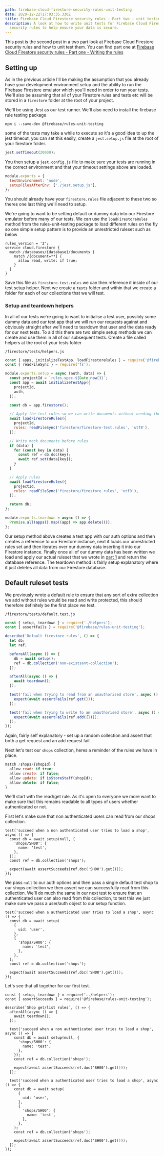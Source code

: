 ```yaml
---
path: firebase-cloud-firestore-security-rules-unit-testing
date: 2020-12-22T17:03:35.330Z
title: Firebase Cloud Firestore security rules - Part two - unit testing
description: A look at how to write unit tests for Firebase Cloud Firestore
  security rules to help ensure your data is secure.
---
```

This post is the second post in a two part look at Firebase Cloud Firestore security rules and how to unit test them. You can find part one at [Firebase Cloud Firestore security rules - Part one - Writing the rules](https://dpurdy.me/blog/firebase-cloud-firestore-security-rules/)

## Setting up

As in the previous article I'll be making the assumption that you already have your development environment setup and the ability to run the Firebase Firestore emulator which you'll need in order to run your tests. We'll also be assuming that all of your Firestore rules and tests etc will be stored in a `firestore` folder at the root of your project.

We'll be using Jest as our test runner. We'll also need to install the firebase rule testing package

```
npm i --save-dev @firebase/rules-unit-testing
```

some of the tests may take a while to execute so it's a good idea to up the jest timeout, you can set this easily, create a `jest.setup.js` file at the root of your firestore folder.

```javascript
jest.setTimeout(20000);
```

You then setup a `jest.config.js` file to make sure your tests are running in the correct environment and that your timeout settings above are loaded.

```javascript
module.exports = {
  testEnvironment: 'node',
  setupFilesAfterEnv: ['./jest.setup.js'],
};
```

You should already have your `firestore.rules` file adjacent to these two so theres one last thing we'll need to setup.

We're going to want to be setting default or dummy data into our Firestore emulator before many of our tests. We can use the `loadFirestoreRules` method from the rules-unit-testing package to load different rules on the fly so one simple setup pattern is to provide an unrestricted ruleset such as below

```
rules_version = '2';
service cloud.firestore {
  match /databases/{database}/documents {
    match /{document=**} {
      allow read, write: if true;
    }
  }
}
```

Save this file as `firestore-test.rules` we can then reference it inside of our test setup helper. Next we create a `tests` folder and within that we create a folder for each of our collections that we will test.

### Setup and teardown helpers

In all of our tests we're going to want to initialise a test user, possibly some dummy data and our test app that we will run our requests against and obviously straight after we'll need to teardown that user and the data ready for our next tests.
To aid this there are two simple setup methods we can create and use them in all of our subsequent tests. Create a file called helpers at the root of your tests folder

`/firestore/tests/helpers.js`
```javascript
const { apps, initializeTestApp, loadFirestoreRules } = require('@firebase/rules-unit-testing');
const { readFileSync } = require('fs');

module.exports.setup = async (auth, data) => {
  const projectId = `rules-spec-${Date.now()}`;
  const app = await initializeTestApp({
    projectId,
    auth,
  });

  const db = app.firestore();

  // Apply the test rules so we can write documents without needing the admin app
  await loadFirestoreRules({
    projectId,
    rules: readFileSync('firestore/firestore-test.rules', 'utf8'),
  });

  // Write mock documents before rules
  if (data) {
    for (const key in data) {
      const ref = db.doc(key);
      await ref.set(data[key]);
    }
  }

  // Apply rules
  await loadFirestoreRules({
    projectId,
    rules: readFileSync('firestore/firestore.rules', 'utf8'),
  });

  return db;
};

module.exports.teardown = async () => {
  Promise.all(apps().map((app) => app.delete()));
};

```
Our setup method above creates a test app with our auth options and then creates a reference to our Firestore instance, next it loads our unrestricted rules set and then iterates over our dummy data inserting it into our Firestore instance. Finally once all of our dummy data has been written we load and apply our actual ruleset that we wrote in [part 1](https://dpurdy.me/blog/firebase-cloud-firestore-security-rules/) and return the database reference. The teardown method is fairly setup explanatory where it just deletes all data from our Firestore database.

## Default ruleset tests
We previously wrote a default rule to ensure that any sort of extra collection we add without rules would be read and write protected, this should therefore definitely be the first place we test.

`/firestore/tests/default.test.js`
```javascript
const { setup, teardown } = require('./helpers');
const { assertFails } = require('@firebase/rules-unit-testing');

describe('Default firestore rules', () => {
  let db;
  let ref;

  beforeAll(async () => {
    db = await setup();
    ref = db.collection('non-existsant-collection');
  });

  afterAll(async () => {
    await teardown();
  });

  test('fail when trying to read from an unauthorised store', async () => {
    expect(await assertFails(ref.get()));
  });

  test('fail when trying to write to an unauthorised store', async () => {
    expect(await assertFails(ref.add({})));
  });
});

```
Again, fairly self explanatory - set up a random collection and assert that both a get request and an add request fail.

Next let's test our `shops` collection, heres a reminder of the rules we have in place.

```javascript
match /shops/{shopId} {
  allow read: if true;
  allow create: if false;
  allow update: if isStoreStaff(shopId);
  allow delete: if false;
}
```

We'll start with the read/get rule. As it's open to everyone we more want to make sure that this remains readable to all types of users whether authenticated or not.

First let's make sure that non authenticated users can read from our shops collection.

```
test('succeed when a non authenticated user tries to load a shop', async () => {
  const db = await setup(null, {
    'shops/SH00': {
      name: 'test',
    },
  });
  const ref = db.collection('shops');

  expect(await assertSucceeds(ref.doc('SH00').get()));
});

```

We pass `null` to our auth options and then pass a single default test shop to our shops collection we then assert we can successfully read from this collection. We'll do much the same in our next test to ensure that an authenticated user can also read from this collection, to test this we just make sure we pass a user/auth object to our setup function.

```
test('succeed when a authenticated user tries to load a shop', async () => {
  const db = await setup(
    {
      uid: 'user',
    },
    {
      'shops/SH00': {
        name: 'test',
      },
    },
  );
  const ref = db.collection('shops');

  expect(await assertSucceeds(ref.doc('SH00').get()));
});
```

Let's see that all together for our first test.

```
const { setup, teardown } = require('../helpers');
const { assertSucceeds } = require('@firebase/rules-unit-testing');

describe(`Shop get/list rules`, () => {
  afterAll(async () => {
    await teardown();
  });

  test('succeed when a non authenticated user tries to load a shop', async () => {
    const db = await setup(null, {
      'shops/SH00': {
        name: 'test',
      },
    });
    const ref = db.collection('shops');

    expect(await assertSucceeds(ref.doc('SH00').get()));
  });

  test('succeed when a authenticated user tries to load a shop', async () => {
    const db = await setup(
      {
        uid: 'user',
      },
      {
        'shops/SH00': {
          name: 'test',
        },
      },
    );
    const ref = db.collection('shops');

    expect(await assertSucceeds(ref.doc('SH00').get()));
  });
});
```

